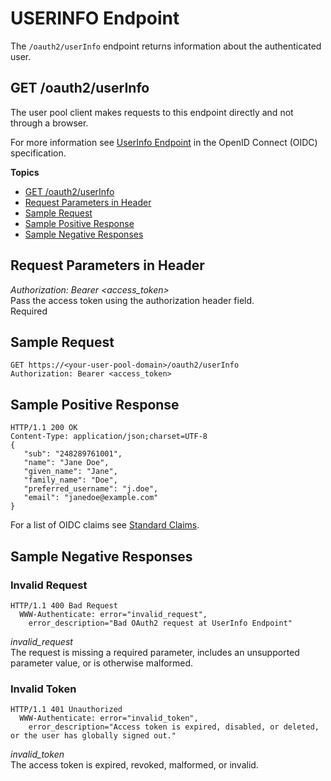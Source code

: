# USERINFO Endpoint<a name="userinfo-endpoint"></a>

The `/oauth2/userInfo` endpoint returns information about the authenticated user\.

## GET /oauth2/userInfo<a name="get-userinfo"></a>

The user pool client makes requests to this endpoint directly and not through a browser\.

For more information see [UserInfo Endpoint](http://openid.net/specs/openid-connect-core-1_0.html#UserInfo) in the OpenID Connect \(OIDC\) specification\.

**Topics**
+ [GET /oauth2/userInfo](#get-userinfo)
+ [Request Parameters in Header](#get-userinfo-request-header-parameters)
+ [Sample Request](#get-userinfo-positive-exchanging-authorization-code-for-userinfo-sample-request)
+ [Sample Positive Response](#get-userinfo-response-sample)
+ [Sample Negative Responses](#get-userinfo-negative)

## Request Parameters in Header<a name="get-userinfo-request-header-parameters"></a>

*Authorization: Bearer *<access\_token>**  
Pass the access token using the authorization header field\.  
Required

## Sample Request<a name="get-userinfo-positive-exchanging-authorization-code-for-userinfo-sample-request"></a>

```
GET https://<your-user-pool-domain>/oauth2/userInfo
Authorization: Bearer <access_token>
```

## Sample Positive Response<a name="get-userinfo-response-sample"></a>

```
HTTP/1.1 200 OK
Content-Type: application/json;charset=UTF-8
{
   "sub": "248289761001",
   "name": "Jane Doe",
   "given_name": "Jane",
   "family_name": "Doe",
   "preferred_username": "j.doe",
   "email": "janedoe@example.com"
}
```

For a list of OIDC claims see [Standard Claims](http://openid.net/specs/openid-connect-core-1_0.html#StandardClaims)\.

## Sample Negative Responses<a name="get-userinfo-negative"></a>

### Invalid Request<a name="get-userinfo-negative-400"></a>

```
HTTP/1.1 400 Bad Request
  WWW-Authenticate: error="invalid_request",
    error_description="Bad OAuth2 request at UserInfo Endpoint"
```

*invalid\_request*  
The request is missing a required parameter, includes an unsupported parameter value, or is otherwise malformed\.

### Invalid Token<a name="get-userinfo-negative-401"></a>

```
HTTP/1.1 401 Unauthorized
  WWW-Authenticate: error="invalid_token",
    error_description="Access token is expired, disabled, or deleted, or the user has globally signed out."
```

*invalid\_token*  
The access token is expired, revoked, malformed, or invalid\.